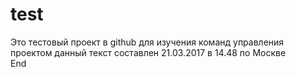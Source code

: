 # test
Это тестовый проект в github для изучения команд управления проектом
данный текст составлен 21.03.2017 в 14.48 по Москве<br />
End
